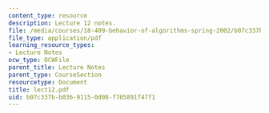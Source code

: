 ```yaml
---
content_type: resource
description: Lecture 12 notes.
file: /media/courses/18-409-behavior-of-algorithms-spring-2002/b07c337bb03691150d08f765891f47f1_lect12.pdf
file_type: application/pdf
learning_resource_types:
- Lecture Notes
ocw_type: OCWFile
parent_title: Lecture Notes
parent_type: CourseSection
resourcetype: Document
title: lect12.pdf
uid: b07c337b-b036-9115-0d08-f765891f47f1
---
```

